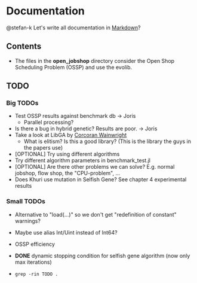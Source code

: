 # Documentation #

@stefan-k Let's write all documentation in [Markdown](http://warpedvisions.org/projects/markdown-cheat-sheet/)?


## Contents ##

* The files in the **open_jobshop** directory consider the Open Shop Scheduling Problem (OSSP) and use the evolib.

 
## TODO ##

### Big TODOs ###
* Test OSSP results against benchmark db -> Joris
    * Parallel processing?
* Is there a bug in hybrid genetic? Results are poor. -> Joris
* Take a look at LibGA by [Corcoran Wainwright](http://euler.mcs.utulsa.edu/~rogerw/papers/Corcoran-sac93.pdf)
    * What is elitism? Is this a good library? (This is the library the guys in the papers use)
* [OPTIONAL] Try using different algorithms
* Try different algorithm parameters in benchmark_test.jl
* [OPTIONAL] Are there other problems we can solve? E.g. normal jobshop, flow shop, the "CPU-problem", ...
* Does Khuri use mutation in Selfish Gene? See chapter 4 experimental results

### Small TODOs ###

* Alternative to "load(...)" so we don't get "redefinition of constant" warnings?
* Maybe use alias Int/Uint instead of Int64?
* OSSP efficiency

* **DONE** dynamic stopping condition for selfish gene algorithm (now only max iterations)
*   `grep -rin TODO .`

